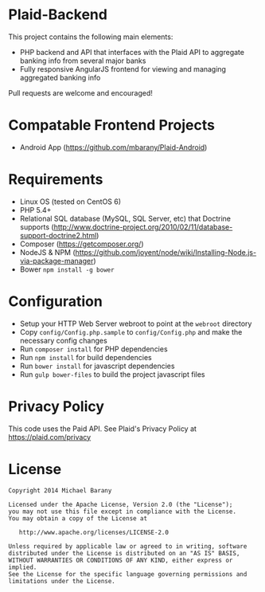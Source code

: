 Plaid-Backend
=============
This project contains the following main elements:
- PHP backend and API that interfaces with the Plaid API to aggregate banking info from several major banks
- Fully responsive AngularJS frontend for viewing and managing aggregated banking info

Pull requests are welcome and encouraged!


Compatable Frontend Projects
============================
- Android App (https://github.com/mbarany/Plaid-Android)


Requirements
============
- Linux OS (tested on CentOS 6)
- PHP 5.4+
- Relational SQL database (MySQL, SQL Server, etc) that Doctrine supports (http://www.doctrine-project.org/2010/02/11/database-support-doctrine2.html)
- Composer (https://getcomposer.org/)
- NodeJS & NPM (https://github.com/joyent/node/wiki/Installing-Node.js-via-package-manager)
- Bower `npm install -g bower`


Configuration
=============
- Setup your HTTP Web Server webroot to point at the `webroot` directory
- Copy `config/Config.php.sample` to `config/Config.php` and make the necessary config changes
- Run `composer install` for PHP dependencies
- Run `npm install` for build dependencies
- Run `bower install` for javascript dependencies
- Run `gulp bower-files` to build the project javascript files


Privacy Policy
==============
This code uses the Paid API. See Plaid's Privacy Policy at https://plaid.com/privacy


License
=======

    Copyright 2014 Michael Barany

    Licensed under the Apache License, Version 2.0 (the "License");
    you may not use this file except in compliance with the License.
    You may obtain a copy of the License at

       http://www.apache.org/licenses/LICENSE-2.0

    Unless required by applicable law or agreed to in writing, software
    distributed under the License is distributed on an "AS IS" BASIS,
    WITHOUT WARRANTIES OR CONDITIONS OF ANY KIND, either express or implied.
    See the License for the specific language governing permissions and
    limitations under the License.
